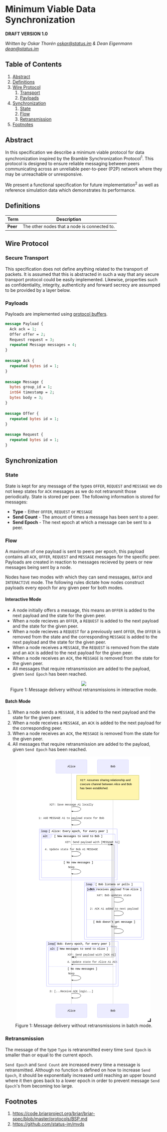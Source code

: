 # Minimum Viable Data Synchronization

**DRAFT VERSION 1.0**

*Written by Oskar Thorén oskar@status.im & Dean Eigenmann dean@status.im*

## Table of Contents

1. [Abstract](#abstract)
2. [Definitions](#definitions)
3. [Wire Protocol](#wire-protocol)
    1. [Transport](#transport) 
    2. [Payloads](#payloads)
4. [Synchronization](#synchronization)
    1. [State](#state)
    2. [Flow](#flow)
    3. [Retransmission](#retransmission)
5. [Footnotes](#footnotes)

## Abstract

In this specification we describe a minimum viable protocol for data synchronization inspired by the Bramble Synchronization Protocol<sup>1</sup>. This protocol is designed to ensure reliable messaging between peers communicating across an unreliable peer-to-peer (P2P) network where they may be unreachable or unresponsive.

We present a functional specification for future implementation<sup>2</sup> as well as reference simulation data which demonstrates its performance.

## Definitions

| Term | Description |
|------|-------------|
| **Peer** | The other nodes that a node is connected to. |

## Wire Protocol

### Secure Transport

This specification does not define anything related to the transport of packets. It is assumed that this is abstracted in such a way that any secure transport protocol could be easily implemented. Likewise, properties such as confidentiality, integrity, authenticity and forward secrecy are assumped to be provided by a layer below.

### Payloads

Payloads are implemented using [protocol buffers](https://developers.google.com/protocol-buffers/).

```protobuf
message Payload {
  Ack ack = 1;
  Offer offer = 2;
  Request request = 3;
  repeated Message messages = 4;
}

message Ack {
  repeated bytes id = 1;
}

message Message {
  bytes group_id = 1;
  int64 timestamp = 2;
  bytes body = 3;
}

message Offer {
  repeated bytes id = 1;
}

message Request {
  repeated bytes id = 1;
}
```

## Synchronization

### State

State is kept for any message of the types `OFFER`, `REQUEST` and `MESSAGE` we do not keep states for `ACK` messages as we do not retransmit those periodically. State is stored per peer. The following information is stored for messages:

 - **Type** - Either `OFFER`, `REQUEST` or `MESSAGE`
 - **Send Count** - The amount of times a message has been sent to a peer.
 - **Send Epoch** - The next epoch at which a message can be sent to a peer.

### Flow

A maximum of one payload is sent to peers per epoch, this payload contains all `ACK`, `OFFER`, `REQUEST` and `MESSAGE` messages for the specific peer. Payloads are created in reaction to messages recieved by peers or new messages being sent by a node. 

Nodes have two modes with which they can send messages, `BATCH` and `INTERACTIVE` mode. The following rules dictate how nodes construct payloads every epoch for any given peer for both modes.

#### Interactive Mode

 - A node initially offers a message, this means an `OFFER` is added to the next payload and the state for the given peer.
 - When a node recieves an `OFFER`, a `REQUEST` is added to the next payload and the state for the given peer. 
 - When a node recieves a `REQUEST` for a previously sent `OFFER`, the `OFFER` is removed from the state and the corresponding `MESSAGE` is added to the next payload and the state for the given peer.
 - When a node receives a `MESSAGE`, the `REQUEST` is removed from the state and an `ACK` is added to the next payload for the given peer.
 - When a node receives an `ACK`, the `MESSAGE` is removed from the state for the given peer.
 - All messages that require retransmission are added to the payload, given `Send Epoch` has been reached.

<p align="center">
    <img src="https://notes.status.im/uploads/upload_4256a743dc961a67446940dd1bd36107.png" />
    <br />
    Figure 1: Message delivery without retransmissions in interactive mode.
</p>

#### Batch Mode

 1. When a node sends a `MESSAGE`, it is added to the next payload and the state for the given peer.
 2. When a node receives a `MESSAGE`, an `ACK` is added to the next payload for the corresponding peer.
 3. When a node receives an `ACK`, the `MESSAGE` is removed from the state for the given peer.
 4. All messages that require retransmission are added to the payload, given `Send Epoch` has been reached.

<!-- diagram -->

<p align="center">
    <img src="./data_sync/ds_seqdiagram_batch1.png" />
    <br />
    Figure 1: Message delivery without retransmissions in batch mode.
</p>


<!-- Interactions with state, flow chart with retransmissions? -->

### Retransmission

The message of the type `Type` is retransmitted every time `Send Epoch` is smaller than or equal to the current epoch.

`Send Epoch` and `Send Count` are increased every time a message is retransmitted. Although no function is defined on how to increase `Send Epoch`, it should be exponentially increased until reaching an upper bound where it then goes back to a lower epoch in order to prevent message `Send Epoch`'s from becoming too large.

## Footnotes

1. https://code.briarproject.org/briar/briar-spec/blob/master/protocols/BSP.md
2. https://github.com/status-im/mvds
